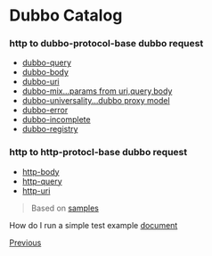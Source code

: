 # Dubbo Catalog

### http to dubbo-protocol-base dubbo request

* [dubbo-query](dubbo-query.md)
* [dubbo-body](dubbo-body.md)
* [dubbo-uri](dubbo-uri.md)
* [dubbo-mix...params from uri,query,body](dubbo-mix.md)
* [dubbo-universality...dubbo proxy model](dubbo-universality.md)
* [dubbo-error](dubbo-error.md)
* [dubbo-incomplete](dubbo-incomplete.md)
* [dubbo-registry](dubbo-registry.md)


### http to http-protocl-base dubbo request

* [http-body](http-body.md)
* [http-query](http-query.md)
* [http-uri](http-uri.md)

> Based on [samples](https://github.com/dubbogo/dubbo-go-proxy/tree/develop/samples/dubbogo/simple)

How do I run a simple test example [document](dubbo-simple-run.md)

[Previous](../README.md)
